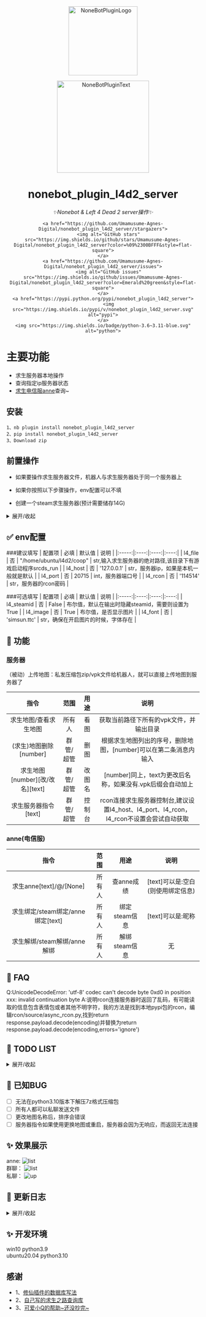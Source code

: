 <div align="center">
  <img src="https://s2.loli.net/2022/06/16/opBDE8Swad5rU3n.png" width="180" height="180" alt="NoneBotPluginLogo">
  <br>
  <p><img src="https://s2.loli.net/2022/06/16/xsVUGRrkbn1ljTD.png" width="240" alt="NoneBotPluginText"></p>
</div>

<div align="center">

# nonebot_plugin_l4d2_server
_✨Nonebot & Left 4 Dead 2 server操作✨_

    <a href="https://github.com/Umamusume-Agnes-Digital/nonebot_plugin_l4d2_server/stargazers">
        <img alt="GitHub stars" src="https://img.shields.io/github/stars/Umamusume-Agnes-Digital/nonebot_plugin_l4d2_server?color=%09%2300BFFF&style=flat-square">
    </a>
    <a href="https://github.com/Umamusume-Agnes-Digital/nonebot_plugin_l4d2_server/issues">
        <img alt="GitHub issues" src="https://img.shields.io/github/issues/Umamusume-Agnes-Digital/nonebot_plugin_l4d2_server?color=Emerald%20green&style=flat-square">
    </a>
    <a href="https://pypi.python.org/pypi/nonebot_plugin_l4d2_server">
        <img src="https://img.shields.io/pypi/v/nonebot_plugin_l4d2_server.svg" alt="pypi">
    </a>
    <img src="https://img.shields.io/badge/python-3.6~3.11-blue.svg" alt="python">
</div>

# 主要功能
- 求生服务器本地操作
- 查询指定ip服务器状态
- [求生电信服anne](https://sb.trygek.com/l4d_stats/ranking/index.php)查询~


## 安装
    1、nb plugin install nonebot_plugin_l4d2_server
    2、pip install nonebot_plugin_l4d2_server
    3、Download zip

## 前置操作

- 如果要操作求生服务器文件，机器人与求生服务器处于同一个服务器上

- 如果你按照以下步骤操作，env配置可以不填

- 创建一个steam求生服务器(预计需要储存14G)

<details>
<summary>展开/收起</summary>

### 以ubuntu为例，具体教程建议自行搜索，其中路径可以自行替换

- 安装32位运行库

        sudo apt-get update
        sudo apt-get upgrade
        sudo apt-get install lib32gcc1

- 下载steam

        mkdir ~/steamcmd
        cd ~/steamcmd
        wget https://steamcdn-a.akamaihd.net/client/installer/steamcmd_linux.tar.gz
        tar -zxvf steamcmd_linux.tar.gz
        ./steamcmd.sh

- 下载l4d2文件

        Steam> force_install_dir /home/ubuntu/coop
        Steam> login anonymous
        Steam>app_update 222860 validate
出现Success! App ‘222860’ fully installed后，输入quit或者exit

- 创建启动脚本

        sudo vi /home/ubuntu/coop/cfg/server.cfg
写入

        hostname "xxx"     //游戏服务器名(英文)
        rcon_password "114514"  //rcon密码
        sv_steamgroup "114514"     //Steam组号
        sv_steamgroup_exclusive 1 //将服务器设为Steam组私有
        sm_cvar sv_gametypes "coop"//设置游戏模式为合作
        //设为1可防止玩家加入感染者方，仅战役模式
        sm_cvar director_no_human_zombies "1"
        mp_gamemode "coop"//激活游戏模式为合作
        sm_cvar z_difficulty "Hard"//设置游戏难度为困难
        sv_tags "hidden" //防止DDOS
        sm_cvar sv_region 4// 设定服务器区域为亚洲
        sv_visiblemaxplayers 8 //服务器可见最大玩家数
        maxplayers 8 //最大玩家数

:wq回车保存

        cd ~
        sudo vi start.sh

在脚本里写入

        cd /home/ubuntu/l4d2
        sudo ./srcds_run -game left4dead2 -condebug -tickrate 60 +exec server.cfg +map c2m1_highway

- 启动游戏

        cd ~
        sh start.sh

</details>

## ✅ env配置
###建议填写
| 配置项 | 必填 | 默认值 | 说明 |
|:-----:|:----:|:----:|:----:|
| l4_file | 否 | "/home/ubuntu/l4d2/coop" | str,输入求生服务器的绝对路径,该目录下有游戏启动程序srcds_run |
| l4_host | 否 | '127.0.0.1' | str，服务器ip，如果是本机一般就是默认 |
| l4_port | 否 | 20715 | int，服务器端口号 |
| l4_rcon | 否 | '114514' | str，服务器的rcon密码 |

###可选填写
| 配置项 | 必填 | 默认值 | 说明 |
|:-----:|:----:|:----:|:----:|
| l4_steamid | 否 | False | 布尔值，默认在输出时隐藏steamid，需要则设置为True |
| l4_image | 否 | True | 布尔值，是否显示图片 |
| l4_font | 否 | 'simsun.ttc' | str，确保在开启图片的时候，字体存在 |

## 🤔 功能

### 服务器
（被动）上传地图：私发压缩包zip/vpk文件给机器人，就可以直接上传地图到服务器了

| 指令 | 范围 | 用途 | 说明 |
|:-----:|:----:|:----:|:----:|
| 求生地图/查看求生地图 | 所有人 | 看图 | 获取当前路径下所有的vpk文件，并输出目录 |
| (求生)地图删除[number] | 群管/超管 | 删图 | 根据求生地图列出的序号，删除地图，[number]可以在第二条消息内输入 |
| 求生地图[number][改/改名][text] | 群管/超管 | 改图名 | [number]同上，text为更改后名称，如果没有.vpk后缀会自动加上 |
| 求生服务器指令[text] | 群管/超管 | 控制台 | rcon连接求生服务器控制台,建议设置l4_host、l4_port、l4_rcon，l4_rcon不设置会尝试自动获取 |

### anne(电信服)
| 指令 | 范围 | 用途 | 说明 |
|:-----:|:----:|:----:|:----:|
| 求生anne[text]/@/[None] | 所有人 | 查anne成绩 | [text]可以是:空白(则使用绑定信息)|昵称|steamid|@user |
| 求生绑定/steam绑定/anne绑定[text] | 所有人 | 绑定steam信息 | [text]可以是:昵称|steamid |
| 求生解绑/steam解绑/anne解绑 | 所有人 | 解绑steam信息 | 无 |


## 🤔 FAQ
Q:UnicodeDecodeError: 'utf-8' codec can't decode byte 0xd0 in position xxx: invalid continuation byte
A:说明rcon连接服务器时返回了乱码，有可能读取的信息包含表情包或者其他不明字符，我的方法是找到本地pypi包的rcon，编辑rcon/source/async_rcon.py,找到return response.payload.decode(encoding)并替换为return response.payload.decode(encoding,errors='ignore')

## 📝 TODO LIST

<details>
<summary>展开/收起</summary>

- [x] anne信息绑定qq号
- [ ] 帮助命令
- [x] 支持修改下载地图，在服务器端的名称
- [x] 支持查询并删除服务器已有地图文件
- [x] 支持查询本地求生服务器状态
- [x] 使用sql替换数据保存方式
- [x] 通过ip查询指定求生服务器状态
- [x] 在q群里执行服务器指令

</details>

## 🐛  已知BUG

- [ ] 无法在python3.10版本下解压7z格式压缩包
- [ ] 所有人都可以私聊发送文件
- [ ] 更改地图名称后，排序会错误
- [ ] 服务器指令如果使用更换地图或重启，服务器会因为无响应，而返回无法连接

## ✨ 效果展示
anne:
![list](image/anne.png)<br>
群聊：
![list](image/list.png)<br>
私聊：
![up](image/up.png)

## 🔖 更新日志

<details>
<summary>展开/收起</summary>

### 0.1.5

- 新增服务器控制台指令，新增依赖rcon
- 重新了数据库，不再使用json而是使用sql3
- 改写了求生anne信息显示方式：如果单个数据以图片显示，如果多个数据以文字显示

### 0.1.4

- 新增求生anne详情（看排名）
- 所有的请求改为httpx
- 更新了anne信息图片
- 可选使用模拟谷歌浏览器来获取anne更多数据（~有点屎了，希望大佬救救~)

### 0.1.3

- 新增绑定昵称和steamid
- 新增可以艾特人查询anne成绩
- 新增解绑信息

### 0.1.2

- 新增支持图片输出
- 新增查询anne服数据

### 0.1.1

- 新增删除地图
- 新增地图改名
- 新增支持图片输出

### 0.1.0

- 集中修复了Bug

### 0.0.9

- 新增上传地图后，检测对比回复新地图名字
- 修复中文名乱码问题

### 0.0.8

- 支持vpk格式地图
- 支持查看所有vpk格式文件

### 0.0.6

- 修复了7z压缩包的方式，优化代码

### 0.0.1

- 插件初次发布，可私聊添加地图

</details>

## ✨ 开发环境
win10 python3.9 <br>
ubuntu20.04 python3.10


## 感谢
- 1、[修仙插件的数据库写法](https://github.com/s52047qwas/nonebot_plugin_xiuxian)
- 2、[自己写的求生之路查询库](https://github.com/Umamusume-Agnes-Digital/VSQ)
- 3、[可爱小Q的帮助~还没抄完~](https://github.com/MeetWq/mybot)

